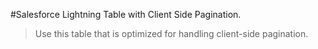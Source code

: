 #Salesforce Lightning Table with Client Side Pagination.

> Use this table that is optimized for handling client-side pagination.